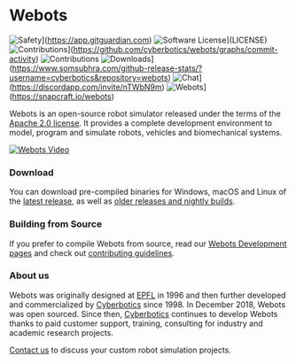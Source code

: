 # Webots

![Safety](https://img.shields.io/badge/safety-secure-brightgreen.svg)](https://app.gitguardian.com)
![Software License](https://img.shields.io/badge/license-Apache--2.0-brightgreen.svg)](LICENSE)
![Contributions](https://img.shields.io/github/commit-activity/4w/cyberbotics/webots.svg?color=%09%2346c018)](https://github.com/cyberbotics/webots/graphs/commit-activity)
![Contributions](https://img.shields.io/github/commit-activity/m/cyberbotics/webots)
![Downloads](https://img.shields.io/github/downloads/cyberbotics/webots/total.svg)](https://www.somsubhra.com/github-release-stats/?username=cyberbotics&repository=webots)
![Chat](https://img.shields.io/discord/565154702715518986)](https://discordapp.com/invite/nTWbN9m)
![Webots](https://snapcraft.io/webots/badge.svg)](https://snapcraft.io/webots)

Webots is an open-source robot simulator released under the terms of the [Apache 2.0 license](LICENSE).
It provides a complete development environment to model, program and simulate robots, vehicles and biomechanical systems.

[![Webots Video](https://img.youtube.com/vi/O7U3sX_ubGc/0.jpg)](https://www.youtube.com/watch?v=O7U3sX_ubGc)

### Download

You can download pre-compiled binaries for Windows, macOS and Linux of the [latest release](https://github.com/cyberbotics/webots/releases/latest), as well as [older releases and nightly builds](https://github.com/cyberbotics/webots/releases).

### Building from Source

If you prefer to compile Webots from source, read our [Webots Development pages](https://github.com/cyberbotics/webots/wiki#installation-of-the-webots-development-environment) and check out [contributing guidelines](CONTRIBUTING.md).

### About us

Webots was originally designed at [EPFL](https://epfl.ch) in 1996 and then further developed and commercialized by [Cyberbotics](https://cyberbotics.com) since 1998. In December 2018, Webots was open sourced. Since then, [Cyberbotics](https://cyberbotics.com) continues to develop Webots thanks to paid customer support, training, consulting for industry and academic research projects.

[Contact us](mailto:info@cyberbotics.com) to discuss your custom robot simulation projects.
